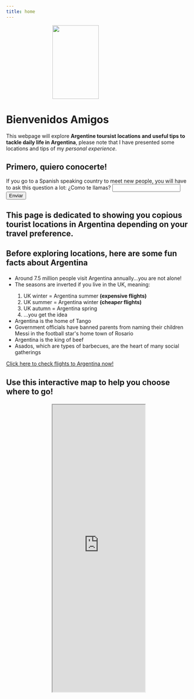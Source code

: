 ```yaml
---
title: home
---
```


<div class="jake">
  
  <meta name="viewport" content="width=device-width, initial-scale=1">
<style>
img {
  display: block;
  margin-left: auto;
  margin-right: auto;
  width: 50%;
}
</style>

<img src="https://upload.wikimedia.org/wikipedia/commons/4/4c/Animated-Flag-Argentina.gif" width="300" height="200">
  
  
  
<h1>Bienvenidos Amigos</h1>
  <p>This webpage will explore <strong>Argentine toursist locations and useful tips to tackle daily life in Argentina</strong>, please note that I have presented some locations and tips of my <em>personal experience</em>.</p>
  
  <h2>Primero, quiero conocerte!</h2>


<label>If you go to a Spanish speaking country to meet new people, you will have to ask this question a lot: ¿Como te llamas?</label>
<input type="text" id="name">
<button id="myBtn">Enviar</button>

<p id="demo"></p>


<script>

myBtn.addEventListener("click", myFunction);

function myFunction(){
let name = document.getElementById("name").value;

if(!name){
document.getElementById("demo").innerHTML = "No seas tímido!!";
}
else{
document.getElementById("demo").innerHTML = "Mucho gusto " + name + "!";
}


}

</script>
  

  <h2><strong>This page</strong> is dedicated to showing you copious tourist locations in Argentina depending on your travel preference.</h2>
  
  
  <h2>
    
  Before exploring locations, here are some fun facts about Argentina
    </h2>

<ul>
  <li>Around 7.5 million people visit Argentina annually...you are not   alone!</li>
  <li>The seasons are inverted if you live in the UK, meaning:</li>
  
 <ol>
  
  <li>UK winter = Argentina summer <strong>(expensive flights)</strong></li>
  <li>UK summer = Argentina winter <strong>(cheap<em>er</em> flights)</strong></li>
   <li>UK autumn = Argentina spring</li>
   <li> ...you get the idea </li>
  
  </ol> 
  
  <li>Argentina is the home of Tango</li>
  <li>Government officials have banned parents from naming their children Messi in the football star's home town of Rosario</li>
  <li>Argentina is the king of beef</li>
  <li>Asados, which are types of barbecues, are the heart of many social gatherings</li>
</ul>  

  
  <p><a href="https://www.britishairways.com/en-gb/destinations/buenos-aires/flights-to-buenos-aires?DM1_Channel=PPC&DM1_Mkt=UK&DM1_Campaign=UKI_UK_EN_FLIGHTS_GENERIC_LH_LONDON_BUENOS%20AIRES_LON-BUE&SEO=N&DM1_Keyword=DYNAMIC%20SEARCH%20ADS&gclid=Cj0KCQiAw9qOBhC-ARIsAG-rdn4FR9atbg7spb8h3y6UeqTwsNu7yhaHuLsjVG0CsAFG7uTXjJqiESsaAk5hEALw_wcB&gclsrc=aw.ds">Click here to check flights to Argentina now!</a></p>
 
  
  
  <h2>
  
  Use this interactive map to help you choose where to go!
    
  </h2>
  
  
  <meta name="viewport" content="width=device-width, initial-scale=1">
<style>
iframe {
  display: block;
  margin-left: auto;
  margin-right: auto;
  width: 50%;
}
</style>

<iframe src="https://www.google.com/maps/d/u/0/embed?mid=15qkLOk5wSpCVq713TvmI2Fln03gpT2Ma&ehbc=2E312F" width="1000" height="780">

  
  
  
  <p>
  
  Once you have decided where to go, nativage to the next page to help you prepare for your first day!
    
  </p>
  
  
  
 </div> 
  


